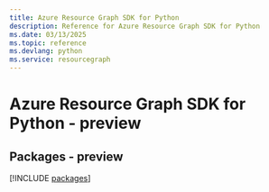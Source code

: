 ```yaml
---
title: Azure Resource Graph SDK for Python
description: Reference for Azure Resource Graph SDK for Python
ms.date: 03/13/2025
ms.topic: reference
ms.devlang: python
ms.service: resourcegraph
---
```

# Azure Resource Graph SDK for Python - preview
## Packages - preview
[!INCLUDE [packages](resource-graph-index.md)]
